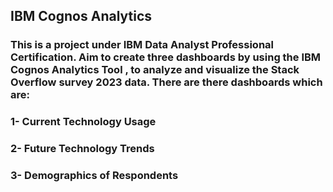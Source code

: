 ## IBM Cognos Analytics

### This is a project under IBM Data Analyst Professional Certification. Aim to create three dashboards by using the IBM Cognos Analytics Tool , to analyze and visualize the Stack Overflow survey 2023 data. There are there dashboards which are: 

### 1- Current Technology Usage 
### 2- Future Technology Trends 
### 3- Demographics of Respondents

